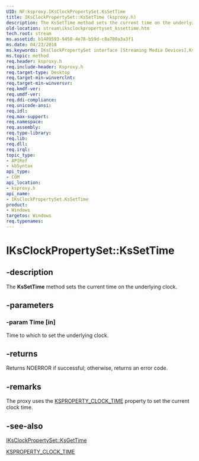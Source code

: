 ```yaml
---
UID: NF:ksproxy.IKsClockPropertySet.KsSetTime
title: IKsClockPropertySet::KsSetTime (ksproxy.h)
description: The KsSetTime method sets the current time on the underlying clock.
old-location: stream\iksclockpropertyset_kssettime.htm
tech.root: stream
ms.assetid: b1489593-9458-4e78-b59d-c8a780a3a3f1
ms.date: 04/23/2018
ms.keywords: IKsClockPropertySet interface [Streaming Media Devices],KsSetTime method, IKsClockPropertySet.KsSetTime, IKsClockPropertySet::KsSetTime, KsSetTime, KsSetTime method [Streaming Media Devices], KsSetTime method [Streaming Media Devices],IKsClockPropertySet interface, ksproxy/IKsClockPropertySet::KsSetTime, ksproxy_6d169c35-dd1b-4ccb-b028-f6a8d19e51ea.xml, stream.iksclockpropertyset_kssettime
ms.topic: method
req.header: ksproxy.h
req.include-header: Ksproxy.h
req.target-type: Desktop
req.target-min-winverclnt: 
req.target-min-winversvr: 
req.kmdf-ver: 
req.umdf-ver: 
req.ddi-compliance: 
req.unicode-ansi: 
req.idl: 
req.max-support: 
req.namespace: 
req.assembly: 
req.type-library: 
req.lib: 
req.dll: 
req.irql: 
topic_type:
- APIRef
- kbSyntax
api_type:
- COM
api_location:
- ksproxy.h
api_name:
- IKsClockPropertySet.KsSetTime
product:
- Windows
targetos: Windows
req.typenames: 
---
```


# IKsClockPropertySet::KsSetTime


## -description


The <b>KsSetTime</b> method sets the current time on the underlying clock.


## -parameters




### -param Time [in]

Time to which to set the underlying clock.


## -returns



Returns NOERROR if successful; otherwise, returns an error code.




## -remarks



The proxy uses the <a href="https://docs.microsoft.com/windows-hardware/drivers/stream/ksproperty-clock-time">KSPROPERTY_CLOCK_TIME</a> property to set the current clock time. 




## -see-also




<a href="https://docs.microsoft.com/windows-hardware/drivers/ddi/content/ksproxy/nf-ksproxy-iksclockpropertyset-ksgettime">IKsClockPropertySet::KsGetTime</a>



<a href="https://docs.microsoft.com/windows-hardware/drivers/stream/ksproperty-clock-time">KSPROPERTY_CLOCK_TIME</a>
 

 

